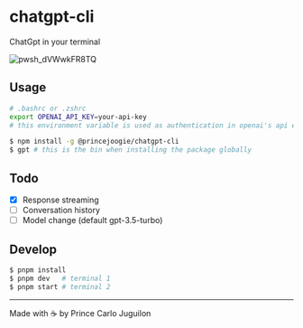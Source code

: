 # chatgpt-cli

ChatGpt in your terminal

![pwsh_dVWwkFR8TQ](https://github.com/princejoogie/chatgpt-cli/assets/47204120/8f986d38-33e6-4064-bb10-6cb5ef6af87c)

## Usage

```bash
# .bashrc or .zshrc
export OPENAI_API_KEY=your-api-key
# this environment variable is used as authentication in openai's api endpoints
```

```bash
$ npm install -g @princejoogie/chatgpt-cli
$ gpt # this is the bin when installing the package globally
```

## Todo

- [x] Response streaming
- [ ] Conversation history
- [ ] Model change (default gpt-3.5-turbo)

## Develop

```bash
$ pnpm install
$ pnpm dev   # terminal 1
$ pnpm start # terminal 2
```

---

Made with ☕ by Prince Carlo Juguilon

